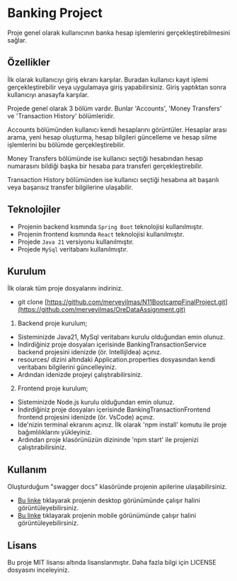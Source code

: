 # Banking Project

Proje genel olarak kullanıcının banka hesap işlemlerini gerçekleştirebilmesini sağlar.

## Özellikler
İlk olarak kullanıcıyı giriş ekranı karşılar. Buradan kullanıcı kayıt işlemi gerçekleştirebilir veya uygulamaya giriş yapabilirsiniz. Giriş yaptıktan sonra kullanıcıyı anasayfa karşılar.

Projede genel olarak 3 bölüm vardır. Bunlar 'Accounts', 'Money Transfers' ve 'Transaction History' bölümleridir.

Accounts bölümünden kullanıcı kendi hesaplarını görüntüler. Hesaplar arası arama, yeni hesap oluşturma, hesap bilgileri güncelleme ve hesap silme işlemlerini bu bölümde gerçekleştirebilir.

Money Transfers bölümünde ise kullanıcı seçtiği hesabından hesap numarasını bildiği başka bir hesaba para transferi gerçekleştirebilir.

Transaction History bölümünden ise kullanıcı seçtiği hesabına ait başarılı veya başarısız transfer bilgilerine ulaşabilir.

## Teknolojiler
* Projenin backend kısmında `Spring Boot` teknolojisi kullanılmıştır.
* Projenin frontend kısmında `React` teknolojisi kullanılmıştır.
* Projede `Java 21` versiyonu kullanılmıştır.
* Projede `MySql` veritabanı kullanılmıştır.

## Kurulum
İlk olarak tüm proje dosyalarını indiriniz.
- git clone [https://github.com/merveyilmas/N11BootcampFinalProject.git](https://github.com/merveyilmas/OreDataAssignment.git)
1. Backend proje kurulum;
  - Sisteminizde Java21, MySql veritabanı kurulu olduğundan emin olunuz.
  - İndirdiğiniz proje dosyaları içerisinde BankingTransactionService backend projesini idenizde (ör. IntellijIdea) açınız.
  - resources/ dizini altındaki Application.properties dosyasından kendi veritabanı bilgilerini güncelleyiniz.
  - Ardından idenizde projeyi çalıştırabilirsiniz.
2.  Frontend proje kurulum;
  - Sisteminizde Node.js kurulu olduğundan emin olunuz.
  - İndirdiğiniz proje dosyaları içerisinde BankingTransactionFrontend frontend projesini idenizde (ör. VsCode) açınız.
  - Ide'nizin terminal ekranını açınız. İlk olarak 'npm install' komutu ile proje bağımlılıklarını yükleyiniz.
  - Ardından proje klasörünüzün dizininde 'npm start' ile projenizi çalıştırabilirsiniz.

## Kullanım
Oluşturduğum "swagger docs" klasöründe projenin apilerine ulaşabilirsiniz. 
- [Bu linke]([https://drive.google.com/file/d/1l8ojWyygxOSZ9cgfM5i6eNv9YEiBwUcZ/view?usp=sharing](https://drive.google.com/file/d/1zGXXBI9X5-WrQiR9xq6_KfKuVQDZatII/view?usp=sharing)) tıklayarak projenin desktop görünümünde çalışır halini görüntüleyebilirsiniz.
- [Bu linke]([https://drive.google.com/file/d/1l8ojWyygxOSZ9cgfM5i6eNv9YEiBwUcZ/view?usp=sharing](https://drive.google.com/file/d/1H57LrwPZuVbiOzsP1WkFIt081lqiiFb1/view?usp=sharing)) tıklayarak projenin mobile görünümünde çalışır halini görüntüleyebilirsiniz.

## Lisans
Bu proje MIT lisansı altında lisanslanmıştır. Daha fazla bilgi için LICENSE dosyasını inceleyiniz.
